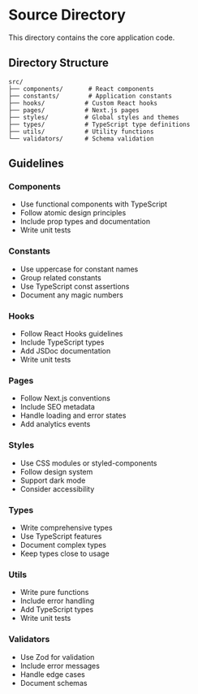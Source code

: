 # Source Directory

This directory contains the core application code.

## Directory Structure

```
src/
├── components/       # React components
├── constants/        # Application constants
├── hooks/           # Custom React hooks
├── pages/           # Next.js pages
├── styles/          # Global styles and themes
├── types/           # TypeScript type definitions
├── utils/           # Utility functions
└── validators/      # Schema validation
```

## Guidelines

### Components
- Use functional components with TypeScript
- Follow atomic design principles
- Include prop types and documentation
- Write unit tests

### Constants
- Use uppercase for constant names
- Group related constants
- Use TypeScript const assertions
- Document any magic numbers

### Hooks
- Follow React Hooks guidelines
- Include TypeScript types
- Add JSDoc documentation
- Write unit tests

### Pages
- Follow Next.js conventions
- Include SEO metadata
- Handle loading and error states
- Add analytics events

### Styles
- Use CSS modules or styled-components
- Follow design system
- Support dark mode
- Consider accessibility

### Types
- Write comprehensive types
- Use TypeScript features
- Document complex types
- Keep types close to usage

### Utils
- Write pure functions
- Include error handling
- Add TypeScript types
- Write unit tests

### Validators
- Use Zod for validation
- Include error messages
- Handle edge cases
- Document schemas
